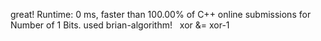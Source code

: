 great! Runtime: 0 ms, faster than 100.00% of C++ online submissions for Number of 1 Bits.
used brian-algorithm!   xor &= xor-1